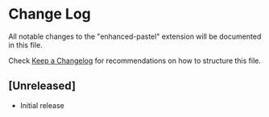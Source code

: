 # Change Log

All notable changes to the "enhanced-pastel" extension will be documented in this file.

Check [Keep a Changelog](http://keepachangelog.com/) for recommendations on how to structure this file.

## [Unreleased]

- Initial release
